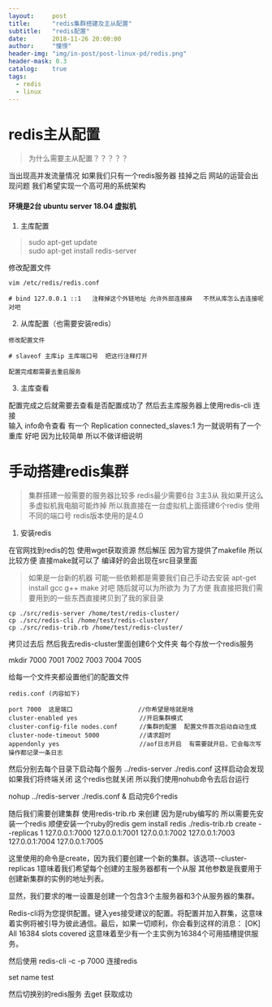 ```yaml
---
layout:     post
title:      "redis集群搭建及主从配置"
subtitle:   "redis配置"
date:       2018-11-26 20:00:00
author:     "憧憬"
header-img: "img/in-post/post-linux-pd/redis.png"
header-mask: 0.3
catalog:    true
tags:
  - redis
  - linux
---
```


# redis主从配置

> 为什么需要主从配置？？？？？

当出现高并发流量情况 如果我们只有一个redis服务器  挂掉之后  网站的运营会出现问题 我们希望实现一个高可用的系统架构

#### 环境是2台 ubuntu server 18.04  虚拟机


1. 主库配置
> sudo apt-get update  
> sudo apt-get install redis-server

修改配置文件

```
vim /etc/redis/redis.conf

# bind 127.0.0.1 ::1   注释掉这个外链地址 允许外部连接麻   不然从库怎么去连接呢  对吧

```

2. 从库配置（也需要安装redis）
```
修改配置文件

# slaveof 主库ip 主库端口号  把这行注释打开  

配置完成都需要去重启服务
```

3. 主库查看

配置完成之后就需要去查看是否配置成功了   然后去主库服务器上使用redis-cli 连接   
输入 info命令查看
有一个 Replication
connected_slaves:1   为一就说明有了一个重库   好吧 因为比较简单 所以不做详细说明


# 手动搭建redis集群

> 集群搭建一般需要的服务器比较多   redis最少需要6台   3主3从  我如果开这么多虚拟机我电脑可能炸掉 所以我直接在一台虚拟机上面搭建6个redis
> 使用不同的端口号  redis版本使用的是4.0

1. 安装redis

在官网找到redis的包   使用wget获取资源 然后解压 因为官方提供了makefile 所以比较方便  直接make就可以了 编译好的会出现在src目录里面
> 如果是一台新的机器 可能一些依赖都是需要我们自己手动去安装  apt-get install gcc g++ make 对吧  随后就可以为所欲为
为了方便  我直接把我们需要用到的一些东西直接拷贝到了我的家目录

```
cp ./src/redis-server /home/test/redis-cluster/
cp ./src/redis-cli /home/test/redis-cluster/
cp ./src/redis-trib.rb /home/test/redis-cluster/
```


拷贝过去后  然后我去redis-cluster里面创建6个文件夹  每个存放一个redis服务

mkdir 7000 7001 7002 7003 7004 7005

给每一个文件夹都设置他们的配置文件

```
redis.conf (内容如下)

port 7000  这是端口                  //你希望是啥就是啥
cluster-enabled yes                 //开启集群模式
cluster-config-file nodes.conf      //集群的配置  配置文件首次启动自动生成 
cluster-node-timeout 5000           //请求超时
appendonly yes                      //aof日志开启  有需要就开启，它会每次写操作都记录一条日志
```

然后分别去每个目录下启动每个服务
../redis-server ./redis.conf   这样启动会发现  如果我们将终端关闭  这个redis也就关闭 所以我们使用nohub命令去后台运行

nohup ../redis-server ./redis.conf &   启动完6个redis

随后我们需要创建集群   使用redis-trib.rb 来创建
因为是ruby编写的   所以需要先安装一个redis   顺便安装一个ruby的redis    gem install redis
./redis-trib.rb create --replicas 1 127.0.0.1:7000 127.0.0.1:7001 127.0.0.1:7002 127.0.0.1:7003 127.0.0.1:7004 127.0.0.1:7005

这里使用的命令是create，因为我们要创建一个新的集群。该选项--cluster-replicas 1意味着我们希望每个创建的主服务器都有一个从服 其他参数是我要用于创建新集群的实例的地址列表。

显然，我们要求的唯一设置是创建一个包含3个主服务器和3个从服务器的集群。

Redis-cli将为您提供配置。键入yes接受建议的配置。将配置并加入群集，这意味着实例将被引导为彼此通信。最后，如果一切顺利，你会看到这样的消息：
[OK] All 16384 slots covered  这意味着至少有一个主实例为16384个可用插槽提供服务。

然后使用 redis-cli -c -p 7000  连接redis  

set name test

然后切换别的redis服务  去get 获取成功


